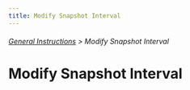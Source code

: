 ```yaml
---
title: Modify Snapshot Interval
---
```

###### [General Instructions](../restreamer/wiki/general_instructions_en.html) > Modify Snapshot Interval

# Modify Snapshot Interval